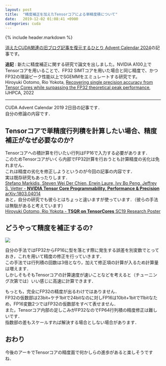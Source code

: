 ```yaml
---
layout: post
title:  "精度補正を加えたTensorコアによる単精度積について"
date:   2019-12-02 01:08:41 +0900
categories: cuda
---
```


{% include header.markdown %}

<a href="https://adventar.org/calendars/10896">消えたCUDA関連の旧ブログ記事を復元するひとり Advent Calendar 2024</a>の記事です。

<b>追記</b> : 新たに精度補正に関する研究で論文を出しました。NVIDIA A100上でTensorコアを用いることで、FP32 SIMTコアを用いた場合と同じ精度で、かつFP32の理論ピーク性能以上でSGEMMをエミュレートする研究です。<br> Hiroyuki Ootomo, Rio Yokota, <a href='https://arxiv.org/abs/2203.03341'>Recovering single precision accuracy from Tensor Cores while surpassing the FP32 theoretical peak performance</a>, IJHPCA, 2022
</p>
<hr>
CUDA Advent Calendar 2019 2日目の記事です．<br>
自分の修論の内容です．

<h2 id='a'>Tensorコアで単精度行列積を計算したい場合、精度補正がなぜ必要なのか?</h2>
<p>
Tensorコアへの積計算を行いたい行列はFP16で入力する必要があります．<br>
このためTensorコアがいくら内部でFP32計算を行おうとも計算精度の劣化は免れません．<br>
これほ精度の劣化を修正しようというのが今回の記事の内容です．<br>
実は既存研究もあったりします．<br>
<a href='https://arxiv.org/abs/1803.04014'>Stefano Markidis, Steven Wei Der Chien, Erwin Laure, Ivy Bo Peng, Jeffrey S. Vetter - <b>NVIDIA Tensor Core Programmability, Performance & Precision</b> arXiv:1803.04014</a><br>
あと，自分の研究でも彼らとはちょっと違いますが使っています．（彼らの手法は無駄があると考えています）<br>
<a href='https://static.momo86.net/f/1/sc19-tsqr-on-tc-poster'>Hiroyuki Ootomo, Rio Yokota - <b>TSQR on TensorCores</b> SC19 Research Poster</a>
</p>

<h2>どうやって精度を補正するの?</h2>
<img src="{{site.baseurl}}/assets/images/tcec.png">
<p>
自分の手法ではFP32からFP16に型を落とす際に発生する誤差を別変数でとっておき，これを用いて精度の修正を行っていきます．<br>
この手法では行列積の回数は3倍となり，加えて修正項の計算が入るため計算量は増えます．<br>
しかしそもそもTensorコアの計算速度が速いことなどを考えると（チューニング次第では）いい感じに高速に計算できます．
<p>
もっとも，完全にFP32の精度が出るわけではありません．<br>
FP32の仮数部は23bit+ケチ1bitで24bitなのに対しFP16は10bit+1bitで11bitなため，FP16変数2つではFP32の仮数部をすべて表せません．<br>
また，Tensorコア内部の足しこみがFP32なのでFP64行列積の精度修正は難しいです．<br>
指数部の差もスケールすれば解決する場合としない場合があります．
</p>

<h2 id='c'>おわり</h2>
<p>
今後のアーキでTensorコアの精度面で何かしらの進歩があると楽しそうですね．
</p>

